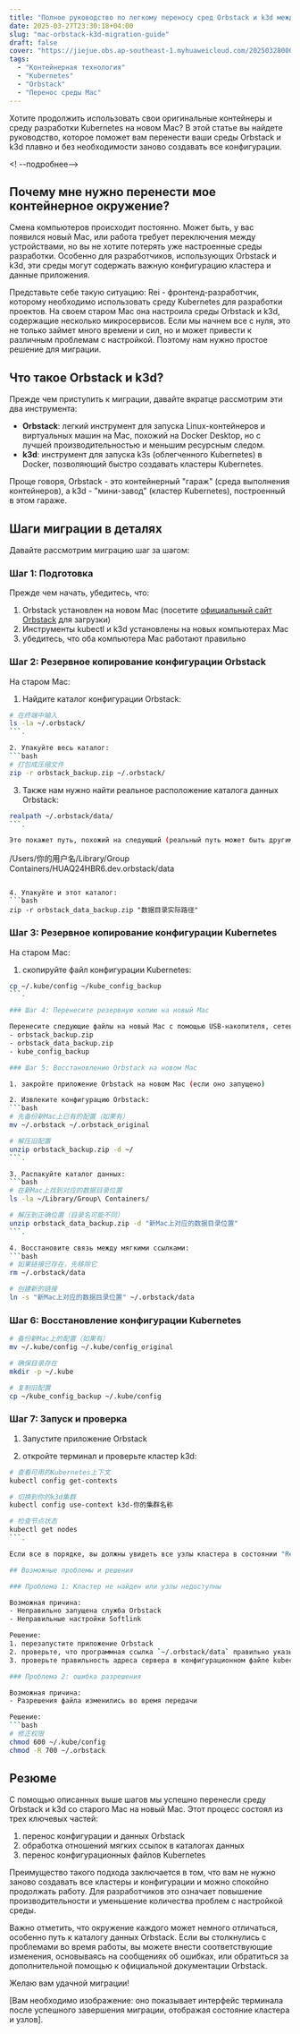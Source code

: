 ```yaml
---
title: "Полное руководство по легкому переносу сред Orbstack и k3d между компьютерами Mac"
date: 2025-03-27T23:30:18+04:00
slug: "mac-orbstack-k3d-migration-guide"
draft: false
cover: "https://jiejue.obs.ap-southeast-1.myhuaweicloud.com/20250328000821584.webp"
tags:
  - "Контейнерная технология"
  - "Kubernetes"
  - "Orbstack"
  - "Перенос среды Mac"
---
```


Хотите продолжить использовать свои оригинальные контейнеры и среду разработки Kubernetes на новом Mac? В этой статье вы найдете руководство, которое поможет вам перенести ваши среды Orbstack и k3d плавно и без необходимости заново создавать все конфигурации.

<! --подробнее-->

## Почему мне нужно перенести мое контейнерное окружение?

Смена компьютеров происходит постоянно. Может быть, у вас появился новый Mac, или работа требует переключения между устройствами, но вы не хотите потерять уже настроенные среды разработки. Особенно для разработчиков, использующих Orbstack и k3d, эти среды могут содержать важную конфигурацию кластера и данные приложения.

Представьте себе такую ситуацию: Rei - фронтенд-разработчик, которому необходимо использовать среду Kubernetes для разработки проектов. На своем старом Mac она настроила среды Orbstack и k3d, содержащие несколько микросервисов. Если мы начнем все с нуля, это не только займет много времени и сил, но и может привести к различным проблемам с настройкой. Поэтому нам нужно простое решение для миграции.

## Что такое Orbstack и k3d?

Прежде чем приступить к миграции, давайте вкратце рассмотрим эти два инструмента:

- **Orbstack**: легкий инструмент для запуска Linux-контейнеров и виртуальных машин на Mac, похожий на Docker Desktop, но с лучшей производительностью и меньшим ресурсным следом.
- **k3d**: инструмент для запуска k3s (облегченного Kubernetes) в Docker, позволяющий быстро создавать кластеры Kubernetes.

Проще говоря, Orbstack - это контейнерный "гараж" (среда выполнения контейнеров), а k3d - "мини-завод" (кластер Kubernetes), построенный в этом гараже.

## Шаги миграции в деталях

Давайте рассмотрим миграцию шаг за шагом:

### Шаг 1: Подготовка

Прежде чем начать, убедитесь, что:

1. Orbstack установлен на новом Mac (посетите [официальный сайт Orbstack](__PROTECTED_LINK_URL__13__) для загрузки)
2. Инструменты kubectl и k3d установлены на новых компьютерах Mac
3. убедитесь, что оба компьютера Mac работают правильно

### Шаг 2: Резервное копирование конфигурации Orbstack

На старом Mac:

1. Найдите каталог конфигурации Orbstack:
```bash
# 在终端中输入
ls -la ~/.orbstack/
```.

2. Упакуйте весь каталог:
```bash
# 打包成压缩文件
zip -r orbstack_backup.zip ~/.orbstack/
```

3. Также нам нужно найти реальное расположение каталога данных Orbstack:
```bash
realpath ~/.orbstack/data/
```.

Это покажет путь, похожий на следующий (реальный путь может быть другим):
```
/Users/你的用户名/Library/Group Containers/HUAQ24HBR6.dev.orbstack/data
```

4. Упакуйте и этот каталог:
```bash
zip -r orbstack_data_backup.zip "数据目录实际路径"
```

### Шаг 3: Резервное копирование конфигурации Kubernetes

На старом Mac:

1. скопируйте файл конфигурации Kubernetes:
```bash
cp ~/.kube/config ~/kube_config_backup
```.

### Шаг 4: Перенесите резервную копию на новый Mac

Перенесите следующие файлы на новый Mac с помощью USB-накопителя, сетевого диска или прямой передачи по сети:
- orbstack_backup.zip
- orbstack_data_backup.zip
- kube_config_backup

### Шаг 5: Восстановление Orbstack на новом Mac

1. закройте приложение Orbstack на новом Mac (если оно запущено)

2. Извлеките конфигурацию Orbstack:
```bash
# 先备份新Mac上已有的配置（如果有）
mv ~/.orbstack ~/.orbstack_original

# 解压旧配置
unzip orbstack_backup.zip -d ~/
```.

3. Распакуйте каталог данных:
```bash
# 在新Mac上找到对应的数据目录位置
ls -la ~/Library/Group\ Containers/

# 解压到正确位置（目录名可能不同）
unzip orbstack_data_backup.zip -d "新Mac上对应的数据目录位置"
```.

4. Восстановите связь между мягкими ссылками:
```bash
# 如果链接已存在，先移除它
rm ~/.orbstack/data

# 创建新的链接
ln -s "新Mac上对应的数据目录位置" ~/.orbstack/data
```

### Шаг 6: Восстановление конфигурации Kubernetes

```bash
# 备份新Mac上的配置（如果有）
mv ~/.kube/config ~/.kube/config_original

# 确保目录存在
mkdir -p ~/.kube

# 复制旧配置
cp ~/kube_config_backup ~/.kube/config
```

### Шаг 7: Запуск и проверка

1. Запустите приложение Orbstack

2. откройте терминал и проверьте кластер k3d:
```bash
# 查看可用的Kubernetes上下文
kubectl config get-contexts

# 切换到你的k3d集群
kubectl config use-context k3d-你的集群名称

# 检查节点状态
kubectl get nodes
```.

Если все в порядке, вы должны увидеть все узлы кластера в состоянии "Ready".

## Возможные проблемы и решения

### Проблема 1: Кластер не найден или узлы недоступны

Возможная причина:
- Неправильно запущена служба Orbstack
- Неправильные настройки Softlink

Решение:
1. перезапустите приложение Orbstack
2. проверьте, что программная ссылка `~/.orbstack/data` правильно указывает на каталог данных.
3. проверьте правильность адреса сервера в конфигурационном файле kubectl.

### Проблема 2: ошибка разрешения

Возможная причина:
- Разрешения файла изменились во время передачи

Решение:
```bash
# 修正权限
chmod 600 ~/.kube/config
chmod -R 700 ~/.orbstack
```

## Резюме

С помощью описанных выше шагов мы успешно перенесли среду Orbstack и k3d со старого Mac на новый Mac. Этот процесс состоял из трех ключевых частей:

1. перенос конфигурации и данных Orbstack
2. обработка отношений мягких ссылок в каталогах данных
3. перенос конфигурационных файлов Kubernetes

Преимущество такого подхода заключается в том, что вам не нужно заново создавать все кластеры и конфигурации и можно спокойно продолжать работу. Для разработчиков это означает повышение производительности и уменьшение количества проблем с настройкой среды.

Важно отметить, что окружение каждого может немного отличаться, особенно путь к каталогу данных Orbstack. Если вы столкнулись с проблемами во время работы, вы можете внести соответствующие изменения, основываясь на сообщениях об ошибках, или обратиться за дополнительной помощью к официальной документации Orbstack.

Желаю вам удачной миграции!

[Вам необходимо изображение: оно показывает интерфейс терминала после успешного завершения миграции, отображая состояние кластера и узлов].
